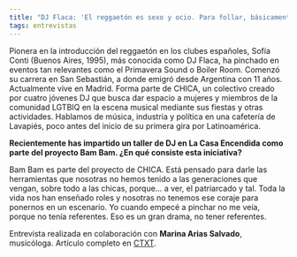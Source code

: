 ```yaml
---
title: "DJ Flaca: 'El reggaetón es sexo y ocio. Para follar, básicamente'"
tags: entrevistas
---
```

Pionera en la introducción del reggaetón en los clubes españoles, Sofía Conti (Buenos Aires, 1995), más conocida como DJ Flaca, ha pinchado en eventos tan relevantes como el Primavera Sound o Boiler Room. Comenzó su carrera en San Sebastián, a donde emigró desde Argentina con 11 años. Actualmente vive en Madrid. Forma parte de CHICA, un colectivo creado por cuatro jóvenes DJ que busca dar espacio a mujeres y miembros de la comunidad LGTBIQ en la escena musical mediante sus fiestas y otras actividades. Hablamos de música, industria y política en una cafetería de Lavapiés, poco antes del inicio de su primera gira por Latinoamérica.

**Recientemente has impartido un taller de DJ en La Casa Encendida como parte del proyecto Bam Bam. ¿En qué consiste esta iniciativa?**

Bam Bam es parte del proyecto de CHICA. Está pensado para darle las herramientas que nosotras no hemos tenido a las generaciones que vengan, sobre todo a las chicas, porque… a ver, el patriarcado y tal. Toda la vida nos han enseñado roles y nosotras no tenemos ese coraje para ponernos en un escenario. Yo cuando empecé a pinchar no me veía, porque no tenía referentes. Eso es un gran drama, no tener referentes.

Entrevista realizada en colaboración con **Marina Arias Salvado**, musicóloga. Artículo completo en [CTXT](https://ctxt.es/es/20191120/Culturas/29640/Marina-Arias-Salvado-Elena-de-Sus-Sof%C3%ADa-Conti-Flaca-DJ-reggaeton-trap.htm).

